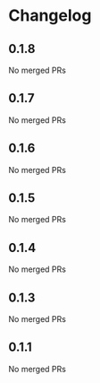 # Changelog

<!-- <START NEW CHANGELOG ENTRY> -->

## 0.1.8

No merged PRs

<!-- <END NEW CHANGELOG ENTRY> -->

## 0.1.7

No merged PRs

## 0.1.6

No merged PRs

## 0.1.5

No merged PRs

## 0.1.4

No merged PRs

## 0.1.3

No merged PRs

## 0.1.1

No merged PRs
